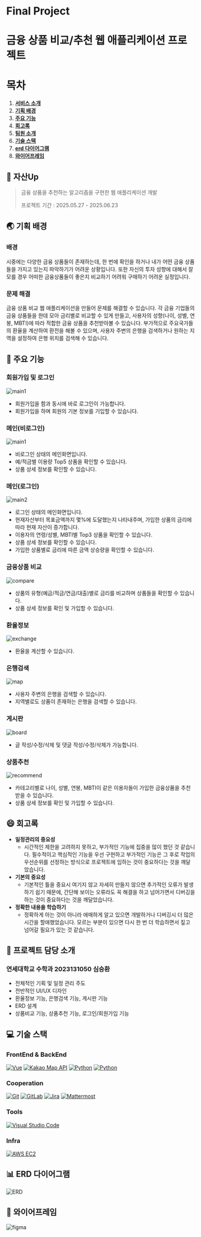 # Final Project
# 금융 상품 비교/추천 웹 애플리케이션 프로젝트

# 목차

1. [**서비스 소개**](#-자산Up)
2. [**기획 배경**](#-기획-배경)
3. [**주요 기능**](#-주요-기능)
4. [**회고록**](#-회고록)
5. [**팀원 소개**](#-팀원-소개)
6. [**기술 스택**](#-기술-스택)
7. [**erd 다이어그램**](#-erd-다이어그램)
8. [**와이어프레임**](#-와이어프레임)

## 💸 자산Up
>
> 금융 상품을 추천하는 알고리즘을 구현한 웹 애플리케이션 개발
>
> 프로젝트 기간 : 2025.05.27 - 2025.06.23 

## 🌏 기획 배경

### 배경
시중에는 다양한 금융 상품들이 존재하는데, 한 번에 확인을 하거나 내가 어떤 금융 상품들을 가지고 있는지 파악하기가 어려운 상황입니다. 또한 자신의 투자 성향에 대해서 잘 모를 경우 어떠한 금융상품들이 좋은지 비교하기 어려워 구매하기 어려운 실정입니다.

### 문제 해결
금융 상품 비교 웹 애플리케이션을 만들어 문제를 해결할 수 있습니다. 각 금융 기업들의 금융 상품들을 한데 모아 금리별로 비교할 수 있게 만들고, 사용자의 성향(나이, 성별, 연봉, MBTI)에 따라 적합한 금융 상품을 추천받아볼 수 있습니다. 
부가적으로 주요국가들의 환율을 계산하여 환전을 해볼 수 있으며, 사용자 주변의 은행을 검색하거나 원하는 지역을 설정하여 은행 위치를 검색해 수 있습니다.

## 🏦 주요 기능

### 회원가입 및 로그인
![main1](images/login.gif)

- 회원가입을 함과 동시에 바로 로그인이 가능합니다.
- 회원가입을 하며 회원의 기본 정보를 기입할 수 있습니다.

### 메인(비로그인)
![main1](images/main1.gif)

- 비로그인 상태의 메인화면입니다.
- 예/적금별 이용량 Top5 상품을 확인할 수 있습니다.
- 상품 상세 정보를 확인할 수 있습니다.

### 메인(로그인)
![main2](images/main2.gif)

- 로그인 상태의 메인화면입니다.
- 현재자산부터 목표금액까지 몇%에 도달했는지 나타내주며, 가입한 상품의 금리에 따라 현재 자산이 증가합니다.
- 이용자의 연령/성별, MBTI별 Top3 상품을 확인할 수 있습니다.
- 상품 상세 정보를 확인할 수 있습니다.
- 가입한 상품별로 금리에 따른 금액 상승량을 확인할 수 있습니다.

### 금융상품 비교
![compare](images/compare.gif)

- 상품의 유형(예금/적금/연금/대출)별로 금리를 비교하며 상품들을 확인할 수 있습니다.
- 상품 상세 정보를 확인 및 가입할 수 있습니다.

### 환율정보
![exchange](images/exchange.gif)

- 환율을 계산할 수 있습니다.

### 은행검색
![map](images/map.gif)

- 사용자 주변의 은행을 검색할 수 있습니다.
- 지역별로도 상품이 존재하는 은행을 검색할 수 있습니다.

### 게시판
![board](images/board.gif)

- 글 작성/수정/삭제 및 댓글 작성/수정/삭제가 가능합니다.

### 상품추천
![recommend](images/recommend.gif)

- 카테고리별로 나이, 성별, 연봉, MBTI이 같은 이용자들이 가입한 금융상품을 추천받을 수 있습니다.
- 상품 상세 정보를 확인 및 가입할 수 있습니다.

## 😄 회고록

- **일정관리의 중요성**
  - 시간적인 제한을 고려하지 못하고, 부가적인 기능에 집중을 많이 했던 것 같습니다. 필수적이고 핵심적인 기능을 우선 구현하고 부가적인 기능은 그 후로 작업의 우선순위를 선정하는 방식으로 프로젝트에 임하는 것이 중요하다는 것을 깨달았습니다.
- **기본의 중요성**
  - 기본적인 틀을 중요시 여기지 않고 자세히 만들지 않으면 추가적인 오류가 발생하기 쉽기 때문에, 간단해 보이는 오류라도 꼭 해결을 하고 넘어가면서 디버깅을 하는 것이 중요하다는 것을 깨달았습니다.
- **정확한 내용을 학습하기**
  - 정확하게 아는 것이 아니라 애매하게 알고 있으면 개발하거나 디버깅시 더 많은 시간을 할애했었습니다. 모르는 부분이 있으면 다시 한 번 더 학습하면서 짚고 넘어갈 필요가 있는 것 같습니다.

## 🤝 프로젝트 담당 소개

### 연세대학교 수학과 2023131050 심승환
- 전체적인 기획 및 일정 관리 주도
- 전반적인 UI/UX 디자인
- 환율정보 기능, 은행검색 기능, 게시판 기능
- ERD 설계
- 상품비교 기능, 상품추천 기능, 로그인/회원가입 기능

## 💻 기술 스택

### FrontEnd & BackEnd

[![Vue](https://img.shields.io/badge/Vue-blue?style=flat&logo=vue.js)](https://vuejs.org/)
[![Kakao Map API](https://img.shields.io/badge/API-Kakao_Map-red?style=flat)](https://developers.kakao.com/docs/latest/ko/local/dev-guide)
[![Python](https://img.shields.io/badge/Python-yellow?style=flat&logo=python)](https://www.python.org/)
[![Python](https://img.shields.io/badge/Django-gray?style=flat&logo=django)](https://www.djangoproject.com/)

### Cooperation

[![Git](https://img.shields.io/badge/Git-gray?style=flat&logo=git)](https://git-scm.com/)
[![GitLab](https://img.shields.io/badge/GitLab-gray?style=flat&logo=gitlab)](https://about.gitlab.com/)
[![Jira](https://img.shields.io/badge/Jira-gray?style=flat&logo=jira)](https://www.atlassian.com/software/jira)
[![Mattermost](https://img.shields.io/badge/Mattermost-gray?style=flat&logo=mattermost)](https://mattermost.com/)

### Tools

[![Visual Studio Code](https://img.shields.io/badge/Visual%20Studio%20Code-blue.svg?style=flat&logo=visual-studio-code)](https://code.visualstudio.com/)

### Infra

[![AWS EC2](https://img.shields.io/badge/AWS_EC2-gray?style=flat&logo=amazon-aws)](https://aws.amazon.com/ec2/)

## 📊 ERD 다이어그램
![ERD](images/erd.png)

## 🎨 와이어프레임
![figma](images/figma.png)
